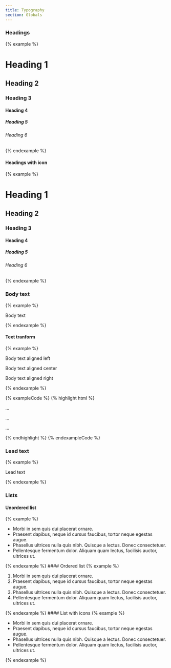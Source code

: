 ```yaml
---
title: Typography
section: Globals
---
```


### Headings
{% example %}
  <h1>Heading 1</h1>
  <h2>Heading 2</h2>
  <h3>Heading 3</h3>
  <h4>Heading 4</h4>
  <h5>Heading 5</h5>
  <h6>Heading 6</h6>
{% endexample %}

#### Headings with icon
{% example %}
  <h1><i class="icon--star"></i> Heading 1</h1>
  <h2><i class="icon--star"></i> Heading 2</h2>
  <h3><i class="icon--star"></i> Heading 3</h3>
  <h4><i class="icon--star"></i> Heading 4</h4>
  <h5><i class="icon--star"></i> Heading 5</h5>
  <h6><i class="icon--star"></i> Heading 6</h6>
{% endexample %}

### Body text
{% example %}
<p>Body text</p>
{% endexample %}

#### Text tranform
{% example %}
<p class="text-left">Body text aligned left</p>
<p class="text-center">Body text aligned center</p>
<p class="text-right">Body text aligned right</p>
{% endexample %}

{% exampleCode %}
{% highlight html %}
<p class="text-left">...</p>
<p class="text-center">...</p>
<p class="text-right">...</p>
{% endhighlight %}
{% endexampleCode %}

### Lead text
{% example %}
<p class="lead">Lead text</p>
{% endexample %}

### Lists
#### Unordered list
{% example %}
<ul>
  <li>Morbi in sem quis dui placerat ornare. </li>
  <li>Praesent dapibus, neque id cursus faucibus, tortor neque egestas augue.</li>
  <li>Phasellus ultrices nulla quis nibh. Quisque a lectus. Donec consectetuer.</li>
  <li>Pellentesque fermentum dolor. Aliquam quam lectus, facilisis auctor, ultrices ut.</li>
</ul>
{% endexample %}
#### Ordered list
{% example %}
<ol>
  <li>Morbi in sem quis dui placerat ornare. </li>
  <li>Praesent dapibus, neque id cursus faucibus, tortor neque egestas augue.</li>
  <li>Phasellus ultrices nulla quis nibh. Quisque a lectus. Donec consectetuer.</li>
  <li>Pellentesque fermentum dolor. Aliquam quam lectus, facilisis auctor, ultrices ut.</li>
</ol>
{% endexample %}
#### List with icons
{% example %}
<ul class="list--icons">
  <li><i class="icon--check"></i>Morbi in sem quis dui placerat ornare. </li>
  <li><i class="icon--check"></i>Praesent dapibus, neque id cursus faucibus, tortor neque egestas augue.</li>
  <li><i class="icon--check"></i>Phasellus ultrices nulla quis nibh. Quisque a lectus. Donec consectetuer.</li>
  <li><i class="icon--check"></i>Pellentesque fermentum dolor. Aliquam quam lectus, facilisis auctor, ultrices ut.</li>
</ul>
{% endexample %}